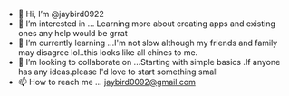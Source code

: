 - 👋 Hi, I’m @jaybird0922  
- 👀 I’m interested in ... Learning more about creating apps and existing ones any help would be grrat
- 🌱 I’m currently learning ...I'm not slow although my friends and family may disagree lol..this looks like all chines to me.
- 💞️ I’m looking to collaborate on ...Starting with simple basics  .If anyone has any ideas.please I'd love to start something small
- 📫 How to reach me ... jaybird0092@gmail.com

<!---
jaybird0922/jaybird0922 is a ✨ special ✨ repository because its `README.md` (this file) appears on your GitHub profile.
You can click the Preview link to take a look at your changes.
--->
